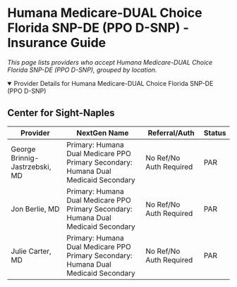 # Humana Medicare-DUAL Choice Florida SNP-DE (PPO D-SNP) - Insurance Guide

*This page lists providers who accept Humana Medicare-DUAL Choice Florida SNP-DE (PPO D-SNP), grouped by location.*

<details open><summary>Provider Details for Humana Medicare-DUAL Choice Florida SNP-DE (PPO D-SNP)</summary>

## Center for Sight-Naples

| Provider | NextGen Name | Referral/Auth | Status |
|----------|-------------|--------------|--------|
| George Brinnig-Jastrzebski, MD | Primary: Humana Dual Medicare PPO Primary                                                 Secondary: Humana Dual Medicaid Secondary | No Ref/No Auth Required | PAR |
| Jon Berlie, MD | Primary: Humana Dual Medicare PPO Primary                                                 Secondary: Humana Dual Medicaid Secondary | No Ref/No Auth Required | PAR |
| Julie Carter, MD | Primary: Humana Dual Medicare PPO Primary                                                 Secondary: Humana Dual Medicaid Secondary | No Ref/No Auth Required | PAR |

</details>

